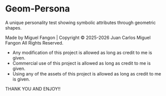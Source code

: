 # Geom-Persona
A unique personality test showing symbolic attributes through geometric shapes.

Made by Miguel Fangon | Copyright © 2025-2026 Juan Carlos Miguel Fangon All Rights Reserved. 

- Any modification of this project is allowed as long as credit to me is given.
- Commercial use of this project is allowed as long as credit to me is given.
- Using any of the assets of this project is allowed as long as credit to me is given.

THANK YOU AND ENJOY!!
